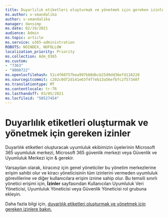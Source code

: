 ```yaml
---
title: Duyarlılık etiketleri oluşturmak ve yönetmek için gereken izinler
ms.author: v-smandalika
author: v-smandalika
manager: dansimp
ms.date: 02/19/2021
audience: Admin
ms.topic: article
ms.service: o365-administration
ROBOTS: NOINDEX, NOFOLLOW
localization_priority: Priority
ms.collection: Adm_O365
ms.custom:
- "7363"
- "9000722"
ms.openlocfilehash: 51c4f60757bea997b68dbcb25d9dd36efd126228
ms.sourcegitcommit: c202c0df2d141e63f4f7eb13a56efbfc2f57348f
ms.translationtype: MT
ms.contentlocale: tr-TR
ms.lasthandoff: 03/05/2021
ms.locfileid: "50527454"
---
```

# <a name="permissions-required-to-create-and-manage-sensitivity-labels"></a>Duyarlılık etiketleri oluşturmak ve yönetmek için gereken izinler

Duyarlılık etiketleri oluşturacak uyumluluk ekibimizin üyelerinin Microsoft 365 uyumluluk merkezi, Microsoft 365 güvenlik merkezi veya Güvenlik ve Uyumluluk Merkezi için & gerekir.

Varsayılan olarak, kiracınız için genel yöneticiler bu yönetim merkezlerine erişim sahibi olur ve kiracı yöneticisinin tüm izinlerini vermeden uyumluluk görevlilerine ve diğer kullanıcılara erişim iznine sahip olur. Bu temsili sınırlı yönetici erişimi için, **İzinler** sayfasından Kullanıcıları Uyumluluk Veri Yöneticisi, Uyumluluk Yöneticisi veya Güvenlik Yöneticisi rol grubuna ekleyin.

Daha fazla bilgi için, [duyarlılık etiketleri oluşturmak ve yönetmek için gereken izinlere bakın.](https://docs.microsoft.com/microsoft-365/compliance/get-started-with-sensitivity-labels)